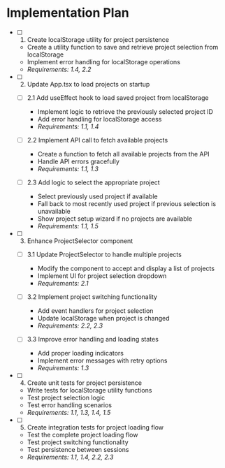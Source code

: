 # Implementation Plan

- [ ] 1. Create localStorage utility for project persistence
  - Create a utility function to save and retrieve project selection from localStorage
  - Implement error handling for localStorage operations
  - _Requirements: 1.4, 2.2_

- [ ] 2. Update App.tsx to load projects on startup
  - [ ] 2.1 Add useEffect hook to load saved project from localStorage
    - Implement logic to retrieve the previously selected project ID
    - Add error handling for localStorage access
    - _Requirements: 1.1, 1.4_
  
  - [ ] 2.2 Implement API call to fetch available projects
    - Create a function to fetch all available projects from the API
    - Handle API errors gracefully
    - _Requirements: 1.1, 1.3_
  
  - [ ] 2.3 Add logic to select the appropriate project
    - Select previously used project if available
    - Fall back to most recently used project if previous selection is unavailable
    - Show project setup wizard if no projects are available
    - _Requirements: 1.1, 1.5_

- [ ] 3. Enhance ProjectSelector component
  - [ ] 3.1 Update ProjectSelector to handle multiple projects
    - Modify the component to accept and display a list of projects
    - Implement UI for project selection dropdown
    - _Requirements: 2.1_
  
  - [ ] 3.2 Implement project switching functionality
    - Add event handlers for project selection
    - Update localStorage when project is changed
    - _Requirements: 2.2, 2.3_
  
  - [ ] 3.3 Improve error handling and loading states
    - Add proper loading indicators
    - Implement error messages with retry options
    - _Requirements: 1.3_

- [ ] 4. Create unit tests for project persistence
  - Write tests for localStorage utility functions
  - Test project selection logic
  - Test error handling scenarios
  - _Requirements: 1.1, 1.3, 1.4, 1.5_

- [ ] 5. Create integration tests for project loading flow
  - Test the complete project loading flow
  - Test project switching functionality
  - Test persistence between sessions
  - _Requirements: 1.1, 1.4, 2.2, 2.3_
